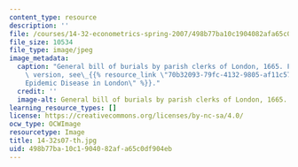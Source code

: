 ```yaml
---
content_type: resource
description: ''
file: /courses/14-32-econometrics-spring-2007/498b77ba10c1904082afa65c0df904eb_14-32s07-th.jpg
file_size: 10534
file_type: image/jpeg
image_metadata:
  caption: "General bill of burials by parish clerks of London, 1665. For a larger\
    \ version, see\_{{% resource_link \"70b32093-79fc-4132-9805-af11c57612f9\" \"\
    Epidemic Disease in London\" %}}."
  credit: ''
  image-alt: General bill of burials by parish clerks of London, 1665.
learning_resource_types: []
license: https://creativecommons.org/licenses/by-nc-sa/4.0/
ocw_type: OCWImage
resourcetype: Image
title: 14-32s07-th.jpg
uid: 498b77ba-10c1-9040-82af-a65c0df904eb
---
```


